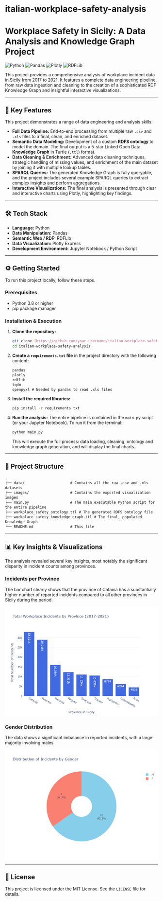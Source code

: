 # italian-workplace-safety-analysis
# Workplace Safety in Sicily: A Data Analysis and Knowledge Graph Project

![Python](https://img.shields.io/badge/Python-3.9%2B-%233776AB?style=for-the-badge&logo=python)
![Pandas](https://img.shields.io/badge/Pandas-2.0-%23150458?style=for-the-badge&logo=pandas)
![Plotly](https://img.shields.io/badge/Plotly-5.15-%233F4F75?style=for-the-badge&logo=plotly)
![RDFLib](https://img.shields.io/badge/RDFLib-7.0-%23005A9C?style=for-the-badge&logo=rdf)

This project provides a comprehensive analysis of workplace incident data in Sicily from 2017 to 2021. It features a complete data engineering pipeline, from raw data ingestion and cleaning to the creation of a sophisticated RDF Knowledge Graph and insightful interactive visualizations.

---

## 🚀 Key Features

This project demonstrates a range of data engineering and analysis skills:

* **Full Data Pipeline:** End-to-end processing from multiple raw `.csv` and `.xls` files to a final, clean, and enriched dataset.
* **Semantic Data Modeling:** Development of a custom **RDFS ontology** to model the domain. The final output is a 5-star Linked Open Data **Knowledge Graph** in Turtle (`.ttl`) format.
* **Data Cleaning & Enrichment:** Advanced data cleaning techniques, strategic handling of missing values, and enrichment of the main dataset by joining it with multiple lookup tables.
* **SPARQL Queries:** The generated Knowledge Graph is fully queryable, and the project includes several example SPARQL queries to extract complex insights and perform aggregations.
* **Interactive Visualizations:** The final analysis is presented through clear and interactive charts using Plotly, highlighting key findings.

---

## 🛠️ Tech Stack

* **Language:** Python
* **Data Manipulation:** Pandas
* **Semantic Web / RDF:** RDFLib
* **Data Visualization:** Plotly Express
* **Development Environment:** Jupyter Notebook / Python Script

---

## ⚙️ Getting Started

To run this project locally, follow these steps.

### Prerequisites

* Python 3.8 or higher
* pip package manager

### Installation & Execution

1.  **Clone the repository:**
    ```bash
    git clone [https://github.com/your-username/italian-workplace-safety-analysis.git](https://github.com/your-username/italian-workplace-safety-analysis.git)
    cd italian-workplace-safety-analysis
    ```

2.  **Create a `requirements.txt` file** in the project directory with the following content:
    ```
    pandas
    plotly
    rdflib
    tqdm
    openpyxl # Needed by pandas to read .xls files
    ```

3.  **Install the required libraries:**
    ```bash
    pip install -r requirements.txt
    ```

4.  **Run the analysis:**
    The entire pipeline is contained in the `main.py` script (or your Jupyter Notebook). To run it from the terminal:
    ```bash
    python main.py
    ```
    This will execute the full process: data loading, cleaning, ontology and knowledge graph generation, and will display the final charts.

---

## 📂 Project Structure

    .
    ├── data/                     # Contains all the raw .csv and .xls datasets
    ├── images/                   # Contains the exported visualization images
    ├── main.py                   # The main executable Python script for the entire pipeline
    ├── workplace_safety_ontology.ttl # The generated RDFS ontology file
    ├── workplace_safety_knowledge_graph.ttl # The final, populated Knowledge Graph
    └── README.md                 # This file

---

## 📊 Key Insights & Visualizations

The analysis revealed several key insights, most notably the significant disparity in incident counts among provinces.

### Incidents per Province
The bar chart clearly shows that the province of Catania has a substantially higher number of reported incidents compared to all other provinces in Sicily during the period.

![Total Incidents by Province](images/incidents_by_province.png)

### Gender Distribution
The data shows a significant imbalance in reported incidents, with a large majority involving males.

![Incident Distribution by Gender](images/incidents_by_gender.png)

---

## 📜 License

This project is licensed under the MIT License. See the `LICENSE` file for details.
